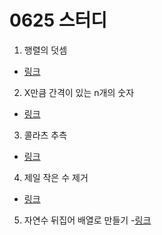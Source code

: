 # 0625 스터디

1. 행렬의 덧셈
- [링크](https://github.com/KimJinHye0n/java_/blob/master/Programmers/Level1/%ED%96%89%EB%A0%AC%EC%9D%98%20%EB%8D%A7%EC%85%88/Solution.java)
2. X만큼 간격이 있는 n개의 숫자
- [링크](https://github.com/KimJinHye0n/java_/blob/master/Programmers/Level1/x%EB%A7%8C%ED%81%BC%20%EA%B0%84%EA%B2%A9%EC%9D%B4%20%EC%9E%88%EB%8A%94%20n%EA%B0%9C%EC%9D%98%20%EC%88%AB%EC%9E%90/Solution.java)
3. 콜라츠 추측
- [링크](https://github.com/KimJinHye0n/java_/blob/master/Programmers/Level1/%EC%BD%9C%EB%9D%BC%EC%B8%A0%20%EC%B6%94%EC%B8%A1/Solution.java)
4. 제일 작은 수 제거
- [링크]()
5. 자연수 뒤집어 배열로 만들기
-[링크](https://github.com/KimJinHye0n/java_/blob/master/Programmers/Level1/%EC%9E%90%EC%97%B0%EC%88%98%20%EB%92%A4%EC%A7%91%EC%96%B4%20%EB%B0%B0%EC%97%B4%EB%A1%9C%20%EB%A7%8C%EB%93%A4%EA%B8%B0/Solution.java)
